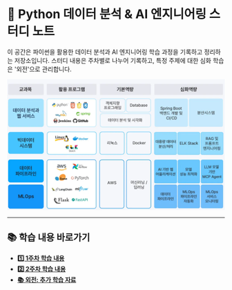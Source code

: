 # 🐍 Python 데이터 분석 & AI 엔지니어링 스터디 노트

이 공간은 파이썬을 활용한 데이터 분석과 AI 엔지니어링 학습 과정을 기록하고 정리하는 저장소입니다. 스터디 내용은 주차별로 나누어 기록하고, 특정 주제에 대한 심화 학습은 '외전'으로 관리합니다.

![메인 이미지](./image.png)

---

## 📚 학습 내용 바로가기

- [**1️⃣ 1주차 학습 내용**](./1주차/README.md)
- [**2️⃣ 2주차 학습 내용**](./2주차/README.md)
- [**📚 외전: 추가 학습 자료**](./외전/README.md)